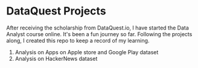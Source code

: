 # DataQuest Projects

After receiving the scholarship from DataQuest.io, I have started the Data Analyst course online. It's been a fun journey so far. Following the projects along, I created this repo to keep a record of my learning.

1. Analysis on Apps on Apple store and Google Play dataset
2. Analysis on HackerNews dataset
